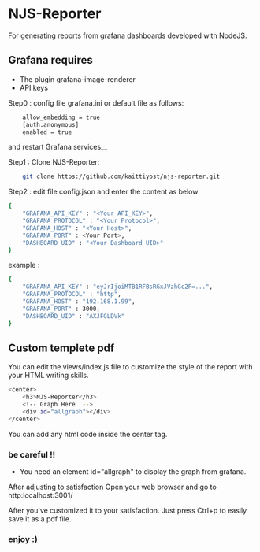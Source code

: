 
# NJS-Reporter

For generating reports from grafana dashboards developed with NodeJS.

## Grafana requires

- The plugin grafana-image-renderer 
- API keys

Step0 : config file grafana.ini or default file as follows: 
```bash
    allow_embedding = true
    [auth.anonymous]
    enabled = true
```
and restart Grafana services__

Step1 : Clone NJS-Reporter: 
```bash
    git clone https://github.com/kaittiyost/njs-reporter.git
```
Step2 : edit file config.json and enter the content as below
```bash
{
    "GRAFANA_API_KEY" : "<Your API_KEY>",
    "GRAFANA_PROTOCOL" : "<Your Protocol>",
    "GRAFANA_HOST" : "<Your Host>",
    "GRAFANA_PORT" : <Your Port>,
    "DASHBOARD_UID" : "<Your Dashboard UID>"
}

```
example :
```bash
{
    "GRAFANA_API_KEY" : "eyJrIjoiMTB1RFBsRGxJVzhGc2F=...",
    "GRAFANA_PROTOCOL" : "http",
    "GRAFANA_HOST" : "192.168.1.99",
    "GRAFANA_PORT" : 3000,
    "DASHBOARD_UID" : "AXJFGLDVk"
}
```
## Custom templete pdf

You can edit the views/index.js file to customize the style of the report with your HTML writing skills.
```bash
<center>
    <h3>NJS-Reporter</h3>
    <!-- Graph Here  -->
    <div id="allgraph"></div>
</center>
```
You can add any html code inside the center tag.

### be careful !!
- You need an element id="allgraph" to display the graph from grafana.

After adjusting to satisfaction Open your web browser and go to http:localhost:3001/

After you've customized it to your satisfaction. Just press Ctrl+p to easily save it as a pdf file.

### enjoy :)


